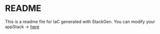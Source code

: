 # README
This is a readme file for IaC generated with StackGen.
You can modify your appStack -> [here](http://main.dev.stackgen.com/appstacks/7f814c4f-2f9a-4b90-852c-f32f136ba3c3)
